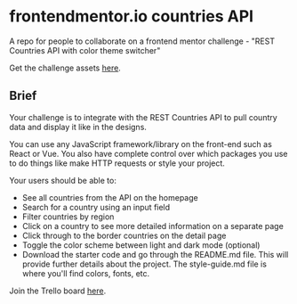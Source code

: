 # frontendmentor.io countries API

A repo for people to collaborate on a frontend mentor challenge - "REST Countries API with color theme switcher"

Get the challenge assets [here](https://www.frontendmentor.io/challenges/rest-countries-api-with-color-theme-switcher-5cacc469fec04111f7b848ca).



## Brief
Your challenge is to integrate with the REST Countries API to pull country data and display it like in the designs.

You can use any JavaScript framework/library on the front-end such as React or Vue. You also have complete control over which packages you use to do things like make HTTP requests or style your project.

Your users should be able to:

* See all countries from the API on the homepage
* Search for a country using an input field
* Filter countries by region
* Click on a country to see more detailed information on a separate page
* Click through to the border countries on the detail page
* Toggle the color scheme between light and dark mode (optional)
* Download the starter code and go through the README.md file. This will provide further details about the project. The style-guide.md file is where you'll find colors, fonts, etc.

Join the Trello board [here](https://trello.com/invite/b/jbIYyqiq/edf805877934a3f3b281a70640e5d590/frontendmentorio-countries-api).
